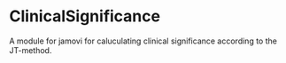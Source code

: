 # ClinicalSignificance

A module for jamovi for caluculating clinical significance according to the JT-method.
